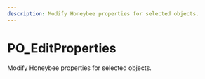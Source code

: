 ```yaml
---
description: Modify Honeybee properties for selected objects.
---
```


# PO_EditProperties

Modify Honeybee properties for selected objects.

